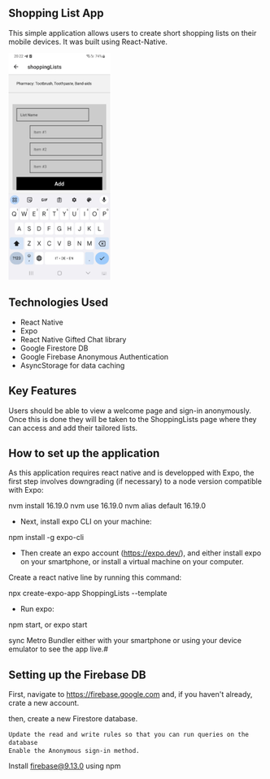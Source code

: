 ## Shopping List App

This simple application allows users to create short shopping lists on their mobile devices. It was built using React-Native.

<img src="./assets/SC.jpg" alt="shopping list app screen shot" width="200" margin= "0, auto"/>

## Technologies Used

- React Native
- Expo
- React Native Gifted Chat library
- Google Firestore DB
- Google Firebase Anonymous Authentication
- AsyncStorage for data caching

## Key Features

Users should be able to view a welcome page and sign-in anonymously. Once this is done they will be taken to the ShoppingLists page where they can access and add their tailored lists.

## How to set up the application

As this application requires react native and is developped with Expo, the first step involves downgrading (if necessary) to a node version compatible with Expo:

nvm install 16.19.0
nvm use 16.19.0
nvm alias default 16.19.0

* Next, install expo CLI on your machine: 

npm install -g expo-cli

* Then create an expo account (https://expo.dev/), and either install expo on your smartphone, or install a virtual machine on your computer.

Create a react native line by running this command:

npx create-expo-app ShoppingLists --template

* Run expo:

npm start, or expo start

sync Metro Bundler either with your smartphone or using your device emulator to see the app live.#

## Setting up the Firebase DB

First, navigate to https://firebase.google.com and, if you haven't already, crate a new account. 

then, create a new Firestore database.

    Update the read and write rules so that you can run queries on the database
    Enable the Anonymous sign-in method.

Install firebase@9.13.0 using npm